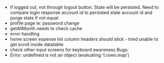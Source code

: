- if logged out, not through logout button. State will be persisted. Need to compare login response account id to persisted state account id and purge state if not equal
- profile page ie: password change
- getAllMonth needs to check cache
- error handling
- home screen expense list column headers should stick - tried unable to get scroll inside datatable
- check other input screens for keyboard awareness
Bugs:
- Error: undefined is not an object (evaluating 't.rows.map')